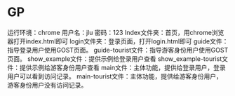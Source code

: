 # GP
运行环境：chrome
用户名：jlu
密码：123
Index文件夹：首页，用chrome浏览器打开index.html即可
login文件夹：登录页面，打开login.html即可
guide文件：指导登录用户使用GOST页面。
guide-tourist文件：指导游客身份用户使用GOST页面。
show_example文件：提供示例给登录用户查看
show_example-tourist文件：提供示例给游客身份用户查看
main文件：主体功能，提供给登录用户，登录用户可以看到访问记录。
main-tourist文件：主体功能，提供给游客身份用户，游客身份用户没有访问记录。
